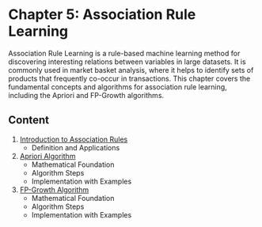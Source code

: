 # Chapter 5: Association Rule Learning

Association Rule Learning is a rule-based machine learning method for discovering interesting relations between variables in large datasets. It is commonly used in market basket analysis, where it helps to identify sets of products that frequently co-occur in transactions. This chapter covers the fundamental concepts and algorithms for association rule learning, including the Apriori and FP-Growth algorithms.

## Content

1. [Introduction to Association Rules](./01_Introduction.md)
   - Definition and Applications
2. [Apriori Algorithm](./02_Apriori_Algorithm.ipynb)
   - Mathematical Foundation
   - Algorithm Steps
   - Implementation with Examples
4. [FP-Growth Algorithm](./03_FP_Growth_Algorithm.ipynb)
   - Mathematical Foundation
   - Algorithm Steps
   - Implementation with Examples
